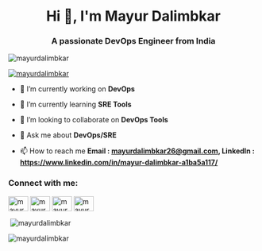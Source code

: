 <h1 align="center">Hi 👋, I'm Mayur Dalimbkar</h1>
<h3 align="center">A passionate DevOps Engineer from India</h3>

<p align="left"> <img src="https://komarev.com/ghpvc/?username=mayurdalimbkar&label=Profile%20views&color=0e75b6&style=flat" alt="mayurdalimbkar" /> </p>

<p align="left"> <a href="https://twitter.com/mayurdalimbkar" target="blank"><img src="https://img.shields.io/twitter/follow/mayurdalimbkar?logo=twitter&style=for-the-badge" alt="mayurdalimbkar" /></a> </p>

- 🔭 I’m currently working on **DevOps**

- 🌱 I’m currently learning **SRE Tools**

- 👯 I’m looking to collaborate on **DevOps Tools**

- 💬 Ask me about **DevOps/SRE**

- 📫 How to reach me **Email : mayurdalimbkar26@gmail.com, LinkedIn : https://www.linkedin.com/in/mayur-dalimbkar-a1ba5a117/**

<h3 align="left">Connect with me:</h3>
<p align="left">
<a href="https://twitter.com/mayurdalimbkar" target="blank"><img align="center" src="https://raw.githubusercontent.com/rahuldkjain/github-profile-readme-generator/master/src/images/icons/Social/twitter.svg" alt="mayurdalimbkar" height="30" width="40" /></a>
<a href="https://linkedin.com/in/mayur dalimbkar" target="blank"><img align="center" src="https://raw.githubusercontent.com/rahuldkjain/github-profile-readme-generator/master/src/images/icons/Social/linked-in-alt.svg" alt="mayur dalimbkar" height="30" width="40" /></a>
<a href="https://stackoverflow.com/users/mayur dalimbkar" target="blank"><img align="center" src="https://raw.githubusercontent.com/rahuldkjain/github-profile-readme-generator/master/src/images/icons/Social/stack-overflow.svg" alt="mayur dalimbkar" height="30" width="40" /></a>
<a href="https://fb.com/mayur dalimbkar" target="blank"><img align="center" src="https://raw.githubusercontent.com/rahuldkjain/github-profile-readme-generator/master/src/images/icons/Social/facebook.svg" alt="mayur dalimbkar" height="30" width="40" /></a>
</p>


<p>&nbsp;<img align="center" src="https://github-readme-stats.vercel.app/api?username=mayurdalimbkar&show_icons=true&locale=en" alt="mayurdalimbkar" /></p>

<p><img align="center" src="https://github-readme-streak-stats.herokuapp.com/?user=mayurdalimbkar&" alt="mayurdalimbkar" /></p>

